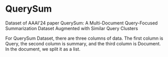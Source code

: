 # QuerySum

Dataset of AAAI'24 paper QuerySum: A Multi-Document Query-Focused Summarization Dataset Augmented with Similar Query Clusters


For QuerySum Dataset, there are three columns of data. The first column is Query, the second column is summary, and the third column is Document. In the document, we split it as a list.